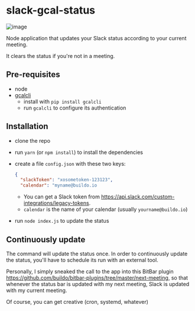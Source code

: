 # slack-gcal-status

![image](https://cloud.githubusercontent.com/assets/691940/26310573/88a1acbe-3f01-11e7-8c8c-b310b4ace9e5.png)

Node application that updates your Slack status according to your current meeting.

It clears the status if you're not in a meeting.

## Pre-requisites
- node
- [gcalcli](https://github.com/insanum/gcalcli)
  - install with `pip install gcalcli`
  - run `gcalcli` to configure its authentication
  
## Installation
- clone the repo
- run `yarn` (or `npm install`) to install the dependencies
- create a file `config.json` with these two keys:

  ```json
  {
    "slackToken": "xosometoken-123123",
    "calendar": "myname@buildo.io
  ```
  
   - You can get a Slack token from https://api.slack.com/custom-integrations/legacy-tokens.
   - `calendar` is the name of your calendar (usually `yourname@buildo.io`)
      
- run `node index.js` to update the status

## Continuously update
The command will update the status once. In order to continuously update the status, you'll have to schedule its run with an external tool.

Personally, I simply sneaked the call to the app into this BitBar plugin https://github.com/buildo/bitbar-plugins/tree/master/next-meeting, so that whenever the status bar is updated with my next meeting, Slack is updated with my current meeting.

Of course, you can get creative (cron, systemd, whatever)
